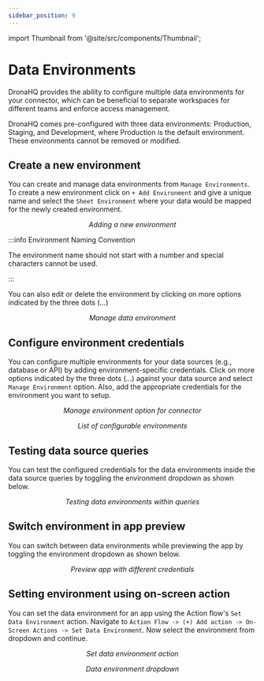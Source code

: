 ```yaml
---
sidebar_position: 9
---
```


import Thumbnail from '@site/src/components/Thumbnail';

# Data Environments

DronaHQ provides the ability to configure multiple data environments for your connector, which can be beneficial to separate workspaces for different teams and enforce access management.

DronaHQ comes pre-configured with three data environments: Production, Staging, and Development, where Production is the default environment. These environments cannot be removed or modified.

## Create a new environment

You can create and manage data environments from `Manage Environments`. To create a new environment click on `+ Add Environment` and give a unique name and select the `Sheet Environment` where your data would be mapped for the newly created environment.

<figure>
  <Thumbnail src="/img/connecting-datasource/concepts/data-environments/add-new-environment.png" alt="Adding a new environment" width="80%" />
  <figcaption align='center'><i>Adding a new environment</i></figcaption>
</figure>

:::info Environment Naming Convention

The environment name should not start with a number and special characters cannot be used.

:::

You can also edit or delete the environment by clicking on more options indicated by the three dots (…)

<figure>
  <Thumbnail src="/img/connecting-datasource/concepts/data-environments/configure-manage-environments.png" alt="Manage data environment" width="80%" />
  <figcaption align='center'><i>Manage data environment</i></figcaption>
</figure>

## Configure environment credentials

You can configure multiple environments for your data sources (e.g., database or API) by adding environment-specific credentials. Click on more options indicated by the three dots (…) against your data source and select `Manage Environment` option. Also, add the appropriate credentials for the environment you want to setup.

<figure>
  <Thumbnail src="/img/connecting-datasource/concepts/data-environments/manage-environments-connector-option.png" alt="Manage environment option for connector" width="80%" />
  <figcaption align='center'><i>Manage environment option for connector</i></figcaption>
</figure>

<figure>
  <Thumbnail src="/img/connecting-datasource/concepts/data-environments/list-of-configurable-environment.png" alt="List of configurable environments" width="80%"/>
  <figcaption align='center'><i>List of configurable environments</i></figcaption>
</figure>

## Testing data source queries

You can test the configured credentials for the data environments inside the data source queries by toggling the environment dropdown as shown below.

<figure>
  <Thumbnail src="/img/connecting-datasource/concepts/data-environments/environment-option-queries.png" alt="Testing data environments within queries" width="80%" />
  <figcaption align='center'><i>Testing data environments within queries</i></figcaption>
</figure>

## Switch environment in app preview

You can switch between data environments while previewing the app by toggling the environment dropdown as shown below.

<figure>
  <Thumbnail src="/img/connecting-datasource/concepts/data-environments/app-preview-data-environment.png" alt="Preview app with different credentials" />
  <figcaption align='center'><i>Preview app with different credentials</i></figcaption>
</figure>

## Setting environment using on-screen action

You can set the data environment for an app using the Action flow's `Set Data Environment` action. Navigate to `Action Flow -> (+) Add action -> On-Screen Actions -> Set Data Environment`. Now select the environment from dropdown and continue.

<figure>
  <Thumbnail src="/img/connecting-datasource/concepts/data-environments/set-data-environment-action.png" alt="Set data environment action" width="70%" />
  <figcaption align='center'><i>Set data environment action</i></figcaption>
</figure>

<figure>
  <Thumbnail src="/img/connecting-datasource/concepts/data-environments/set-data-environment-action-options.png" alt="Data environment dropdown" width="70%" />
  <figcaption align='center'><i>Data environment dropdown</i></figcaption>
</figure>
